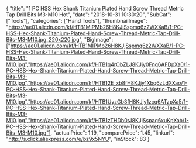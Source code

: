 {
	"title": "1 PC HSS Hex Shank Titanium Plated Hand Screw Thread Metric Tap Drill Bits M3-M10 Hot",
	"date": "2018-10-31 10:30:20",
	"SubCat": ["Tools"],
	"categories": ["Hand Tools"],
	"thumbnailImage": "https://ae01.alicdn.com/kf/HTB1MIPMb26H8KJjSspmq6z2WXXaB/1-PC-HSS-Hex-Shank-Titanium-Plated-Hand-Screw-Thread-Metric-Tap-Drill-Bits-M3-M10.jpg_220x220.jpg",
	"BigImage": ["https://ae01.alicdn.com/kf/HTB1MIPMb26H8KJjSspmq6z2WXXaB/1-PC-HSS-Hex-Shank-Titanium-Plated-Hand-Screw-Thread-Metric-Tap-Drill-Bits-M3-M10.jpg","https://ae01.alicdn.com/kf/HTB1q4rObZLJ8KJjy0Fnq6AFDpXa0/1-PC-HSS-Hex-Shank-Titanium-Plated-Hand-Screw-Thread-Metric-Tap-Drill-Bits-M3-M10.jpg","https://ae01.alicdn.com/kf/HTB12E_xb8fH8KJjy1Xbq6zLdXXao/1-PC-HSS-Hex-Shank-Titanium-Plated-Hand-Screw-Thread-Metric-Tap-Drill-Bits-M3-M10.jpg","https://ae01.alicdn.com/kf/HTB1UyzGb3fH8KJjy1zcq6ATzpXa5/1-PC-HSS-Hex-Shank-Titanium-Plated-Hand-Screw-Thread-Metric-Tap-Drill-Bits-M3-M10.jpg","https://ae01.alicdn.com/kf/HTB1zTHDb0rJ8KJjSspaq6xuKpXab/1-PC-HSS-Hex-Shank-Titanium-Plated-Hand-Screw-Thread-Metric-Tap-Drill-Bits-M3-M10.jpg"],
	"actualPrice": 1.19,
	"comparePrice": 1.45,
	"linkurl": "http://s.click.aliexpress.com/e/bz9x5NYU",
	"inStock": 83
}
